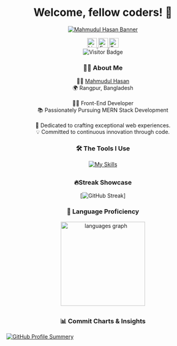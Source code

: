 <!-- Introduction -->
<h1 align="center">Welcome, fellow coders! 👋</h1>

<!-- Profile Image -->
<div align="center">

[![Mahmudul Hasan Banner](https://i.ibb.co/3rSLXGH/banner.png "Md. Mahmudul Hasan")](https://www.linkedin.com/in/mahmudulturan/)

</div>

<!-- Social Links -->
<div align="center">
  <a href="https://www.linkedin.com/in/mahmudulturan/" target="_blank">
    <img src="https://img.shields.io/static/v1?message=LinkedIn&logo=linkedin&label=&color=0077B5&logoColor=white&labelColor=&style=for-the-badge" height="25" alt="LinkedIn" />
  </a>
  <a href="https://www.facebook.com/dev.mahmudulhasan/" target="_blank">
    <img src="https://img.shields.io/static/v1?message=Facebook&logo=facebook&label=&color=1877F2&logoColor=white&labelColor=&style=for-the-badge" height="25" alt="Facebook" />
  </a>
  <a href="https://twitter.com/Mahmuduturan" target="_blank">
    <img src="https://img.shields.io/static/v1?message=Twitter&logo=twitter&label=&color=1DA1F2&logoColor=white&labelColor=&style=for-the-badge" height="25" alt="Twitter" />
  </a>

</div>

<!-- Visitor Badge -->
<div align="center">
  <img src="https://visitor-badge.laobi.icu/badge?page_id=mahmudulturan.mahmudulturan&right_color=darkred" alt="Visitor Badge" />
</div>

<!-- About Me Section -->
<h3 align="center">👩‍💻 About Me</h3>

<!-- About Me Description -->
<p align="center">👨‍💼 <a href="https://www.linkedin.com/in/mahmudulturan/" target="_blank">Mahmudul Hasan</a><br>🌍 Rangpur, Bangladesh<br><br>👨‍💻 Front-End Developer<br>📚 Passionately Pursuing MERN Stack Development<br><br>🚀 Dedicated to crafting exceptional web experiences.<br>💡 Committed to continuous innovation through code.</p>

<!-- Language and Tools Section -->
<h3 align="center">🛠 The Tools I Use</h3>

<!-- Language and Tools Icons -->
<div align="center">

  [![My Skills](https://skillicons.dev/icons?i=html,css,tailwind,bootstrap,js,react,vite,materialui,firebase,express,nodejs,mongodb,postman,figma,git)](https://skillicons.dev)

</div>

##
<!-- Language Stats and GitHub Activity -->

<div align="center">

<h3 align="center">🔥Streak Showcase</h3>

[![GitHub Streak](https://github-readme-streak-stats.herokuapp.com?user=mahmudulturan&theme=neon&hide_border=true&border_radius=10&card_width=503)]

</div>


<h3 align="center">🚀 Language Proficiency
</h3>
<div align="center">
  <img src="https://github-readme-stats.vercel.app/api/top-langs?username=mahmudulturan&locale=en&hide_title=false&layout=compact&card_width=320&langs_count=5&theme=bear&hide_border=true&order=2" height="220" alt="languages graph"  />
</div>


##
<h3 align="center">📊 Commit Charts & Insights
</h3>

[![GitHub Profile Summery](http://github-profile-summary-cards.vercel.app/api/cards/profile-details?username=mahmudulturan&theme=omni)](https://git.io/streak-stats)

</div>
